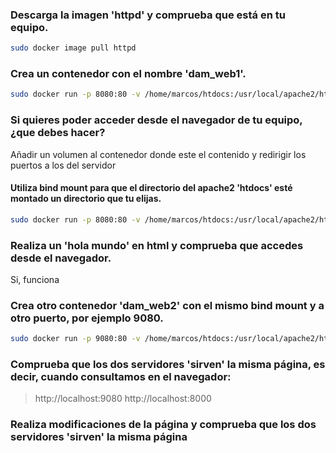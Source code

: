 ### Descarga la imagen 'httpd' y comprueba que está en tu equipo.
```sh
sudo docker image pull httpd
```
### Crea un contenedor con el nombre 'dam_web1'.
```sh
sudo docker run -p 8080:80 -v /home/marcos/htdocs:/usr/local/apache2/htdocs --name dam_web1 httpd
```
### Si quieres poder acceder desde el navegador de tu equipo, ¿que debes hacer?
Añadir un volumen al contenedor donde este el contenido y redirigir los puertos a los del servidor
#### Utiliza bind mount para que el directorio del apache2 'htdocs' esté montado un directorio que tu elijas.
```sh
sudo docker run -p 8080:80 -v /home/marcos/htdocs:/usr/local/apache2/htdocs --name dam_web1 httpd
```

### Realiza un 'hola mundo' en html y comprueba que accedes desde el navegador.
Si, funciona
### Crea otro contenedor 'dam_web2' con el mismo bind mount y a otro puerto, por ejemplo 9080.
```sh
sudo docker run -p 9080:80 -v /home/marcos/htdocs:/usr/local/apache2/htdocs --name dam_web2 httpd
```
### Comprueba que los dos servidores 'sirven' la misma página, es decir, cuando consultamos en el navegador:
> http://localhost:9080 
> http://localhost:8000
### Realiza modificaciones de la página y comprueba que los dos servidores 'sirven' la misma página
